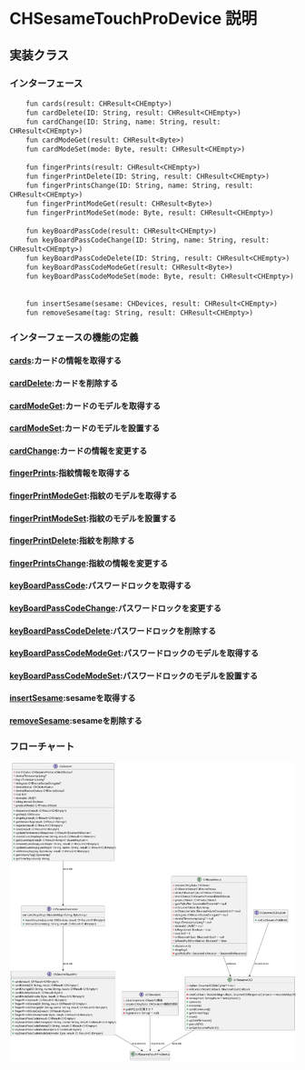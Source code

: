 #   CHSesameTouchProDevice  説明
## 実装クラス 
### インターフェース

```agsl
    fun cards(result: CHResult<CHEmpty>)
    fun cardDelete(ID: String, result: CHResult<CHEmpty>)
    fun cardChange(ID: String, name: String, result: CHResult<CHEmpty>)
    fun cardModeGet(result: CHResult<Byte>)
    fun cardModeSet(mode: Byte, result: CHResult<CHEmpty>)

    fun fingerPrints(result: CHResult<CHEmpty>)
    fun fingerPrintDelete(ID: String, result: CHResult<CHEmpty>)
    fun fingerPrintsChange(ID: String, name: String, result: CHResult<CHEmpty>)
    fun fingerPrintModeGet(result: CHResult<Byte>)
    fun fingerPrintModeSet(mode: Byte, result: CHResult<CHEmpty>)

    fun keyBoardPassCode(result: CHResult<CHEmpty>)
    fun keyBoardPassCodeChange(ID: String, name: String, result: CHResult<CHEmpty>)
    fun keyBoardPassCodeDelete(ID: String, result: CHResult<CHEmpty>)
    fun keyBoardPassCodeModeGet(result: CHResult<Byte>)
    fun keyBoardPassCodeModeSet(mode: Byte, result: CHResult<CHEmpty>)
    
    
    fun insertSesame(sesame: CHDevices, result: CHResult<CHEmpty>)
    fun removeSesame(tag: String, result: CHResult<CHEmpty>)
```
### インターフェースの機能の定義

####  [cards](../touch/card_get.md):カードの情報を取得する
####  [cardDelete](../touch/card_delete.md):カードを削除する
####  [cardModeGet](../touch/card_model_get.md):カードのモデルを取得する
####  [cardModeSet](../touch/card_model_set.md):カードのモデルを設置する
####  [cardChange](../touch/card_change.md):カードの情報を変更する


####  [fingerPrints](../touch/finger_get.md):指紋情報を取得する
####  [fingerPrintModeGet](../touch/finger_mode_get.md):指紋のモデルを取得する
####  [fingerPrintModeSet](../touch/finger_mode_set.md):指紋のモデルを設置する
####  [fingerPrintDelete](../touch/finger_delete.md):指紋を削除する
####  [fingerPrintsChange](../touch/finger_change.md):指紋の情報を変更する


####  [keyBoardPassCode](../touch/kbpc_get.md):パスワードロックを取得する
####  [keyBoardPassCodeChange](../touch/kbpc_change.md):パスワードロックを変更する
####  [keyBoardPassCodeDelete](../touch/kbpc_delete.md):パスワードロックを削除する
####  [keyBoardPassCodeModeGet](../touch/kbpc_mode_get.md):パスワードロックのモデルを取得する
####  [keyBoardPassCodeModeSet](../touch/kbpc_mode_set.md):パスワードロックのモデルを設置する


####  [insertSesame](../touch/add_sesame.md):sesameを取得する
####  [removeSesame](../touch/remove_sesame.md):sesameを削除する


### フローチャート
![CHSesameTouchProDevice](../class/CHSesameTouchProDevice.svg)





